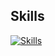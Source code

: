 ## Skills

[![Skills](https://skillicons.dev/icons?i=cpp,lua,php,html,css,nginx,mysql,gitlinux&perline=3)](https://github.com/jacksonie/jacksonie)
